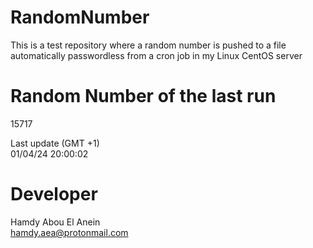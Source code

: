 # RandomNumber    
This is a test repository where a random number is pushed to a file automatically passwordless from a cron job in my Linux CentOS server    
# Random Number of the last run   
15717
      
Last update (GMT +1)    
01/04/24 20:00:02
# Developer    
Hamdy Abou El Anein   
hamdy.aea@protonmail.com
